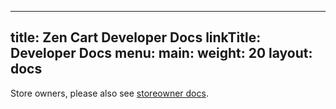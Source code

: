 
---
title: Zen Cart Developer Docs
linkTitle: Developer Docs
menu:
  main:
    weight: 20
layout: docs
---

Store owners, please also see [storeowner docs](/user/). 
